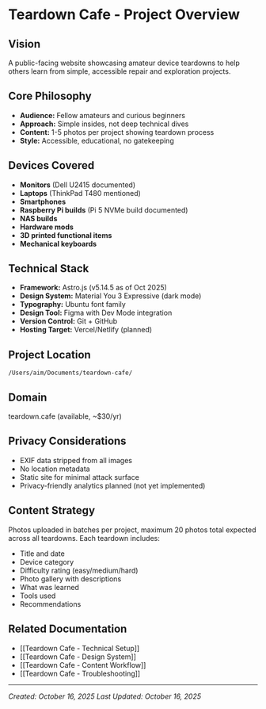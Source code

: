 # Teardown Cafe - Project Overview

## Vision
A public-facing website showcasing amateur device teardowns to help others learn from simple, accessible repair and exploration projects.

## Core Philosophy
- **Audience:** Fellow amateurs and curious beginners
- **Approach:** Simple insides, not deep technical dives
- **Content:** 1-5 photos per project showing teardown process
- **Style:** Accessible, educational, no gatekeeping

## Devices Covered
- **Monitors** (Dell U2415 documented)
- **Laptops** (ThinkPad T480 mentioned)
- **Smartphones**
- **Raspberry Pi builds** (Pi 5 NVMe build documented)
- **NAS builds**
- **Hardware mods**
- **3D printed functional items**
- **Mechanical keyboards**

## Technical Stack
- **Framework:** Astro.js (v5.14.5 as of Oct 2025)
- **Design System:** Material You 3 Expressive (dark mode)
- **Typography:** Ubuntu font family
- **Design Tool:** Figma with Dev Mode integration
- **Version Control:** Git + GitHub
- **Hosting Target:** Vercel/Netlify (planned)

## Project Location
`/Users/aim/Documents/teardown-cafe/`

## Domain
teardown.cafe (available, ~$30/yr)

## Privacy Considerations
- EXIF data stripped from all images
- No location metadata
- Static site for minimal attack surface
- Privacy-friendly analytics planned (not yet implemented)

## Content Strategy
Photos uploaded in batches per project, maximum 20 photos total expected across all teardowns. Each teardown includes:
- Title and date
- Device category
- Difficulty rating (easy/medium/hard)
- Photo gallery with descriptions
- What was learned
- Tools used
- Recommendations

## Related Documentation
- [[Teardown Cafe - Technical Setup]]
- [[Teardown Cafe - Design System]]
- [[Teardown Cafe - Content Workflow]]
- [[Teardown Cafe - Troubleshooting]]

---
*Created: October 16, 2025*
*Last Updated: October 16, 2025*
